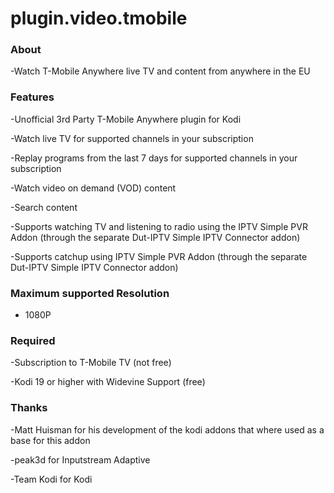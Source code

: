 # plugin.video.tmobile

### About

-Watch T-Mobile Anywhere live TV and content from anywhere in the EU

### Features

-Unofficial 3rd Party T-Mobile Anywhere plugin for Kodi

-Watch live TV for supported channels in your subscription

-Replay programs from the last 7 days for supported channels in your subscription

-Watch video on demand (VOD) content

-Search content

-Supports watching TV and listening to radio using the IPTV Simple PVR Addon (through the separate Dut-IPTV Simple IPTV Connector addon)

-Supports catchup using IPTV Simple PVR Addon (through the separate Dut-IPTV Simple IPTV Connector addon)

### Maximum supported Resolution

- 1080P

### Required

-Subscription to T-Mobile TV (not free)

-Kodi 19 or higher with Widevine Support (free)

### Thanks

-Matt Huisman for his development of the kodi addons that where used as a base for this addon

-peak3d for Inputstream Adaptive

-Team Kodi for Kodi